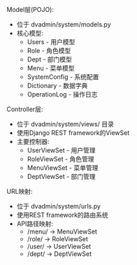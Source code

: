 Model层(POJO):

- 位于 dvadmin/system/models.py
- 核心模型:
  - Users - 用户模型
  - Role - 角色模型
  - Dept - 部门模型
  - Menu - 菜单模型
  - SystemConfig - 系统配置
  - Dictionary - 数据字典
  - OperationLog - 操作日志

Controller层:

- 位于 dvadmin/system/views/ 目录
- 使用Django REST framework的ViewSet
- 主要控制器:
  - UserViewSet - 用户管理
  - RoleViewSet - 角色管理
  - MenuViewSet - 菜单管理
  - DeptViewSet - 部门管理

URL映射:

- 位于 dvadmin/system/urls.py
- 使用REST framework的路由系统
- API路径映射:
  - /menu/ -> MenuViewSet
  - /role/ -> RoleViewSet
  - /user/ -> UserViewSet
  - /dept/ -> DeptViewSet